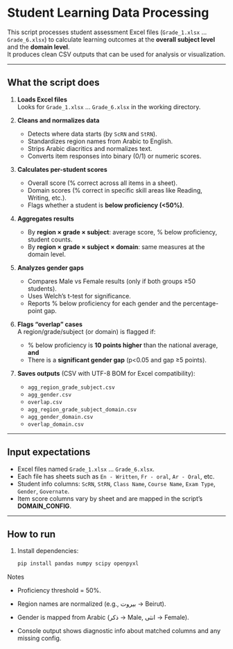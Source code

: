 # Student Learning Data Processing

This script processes student assessment Excel files (`Grade_1.xlsx` … `Grade_6.xlsx`) to calculate learning outcomes at the **overall subject level** and the **domain level**.  
It produces clean CSV outputs that can be used for analysis or visualization.

---

## What the script does

1. **Loads Excel files**  
   Looks for `Grade_1.xlsx` … `Grade_6.xlsx` in the working directory.

2. **Cleans and normalizes data**  
   - Detects where data starts (by `ScRN` and `StRN`).  
   - Standardizes region names from Arabic to English.  
   - Strips Arabic diacritics and normalizes text.  
   - Converts item responses into binary (0/1) or numeric scores.

3. **Calculates per-student scores**  
   - Overall score (% correct across all items in a sheet).  
   - Domain scores (% correct in specific skill areas like Reading, Writing, etc.).  
   - Flags whether a student is **below proficiency (<50%)**.

4. **Aggregates results**  
   - By **region × grade × subject**: average score, % below proficiency, student counts.  
   - By **region × grade × subject × domain**: same measures at the domain level.

5. **Analyzes gender gaps**  
   - Compares Male vs Female results (only if both groups ≥50 students).  
   - Uses Welch’s t-test for significance.  
   - Reports % below proficiency for each gender and the percentage-point gap.

6. **Flags “overlap” cases**  
   A region/grade/subject (or domain) is flagged if:  
   - % below proficiency is **10 points higher** than the national average, **and**  
   - There is a **significant gender gap** (p<0.05 and gap ≥5 points).

7. **Saves outputs** (CSV with UTF-8 BOM for Excel compatibility):
   - `agg_region_grade_subject.csv`  
   - `agg_gender.csv`  
   - `overlap.csv`  
   - `agg_region_grade_subject_domain.csv`  
   - `agg_gender_domain.csv`  
   - `overlap_domain.csv`

---

## Input expectations

- Excel files named `Grade_1.xlsx` … `Grade_6.xlsx`.  
- Each file has sheets such as `En - Written`, `Fr - oral`, `Ar - Oral`, etc.  
- Student info columns: `ScRN`, `StRN`, `Class Name`, `Course Name`, `Exam Type`, `Gender`, `Governate`.  
- Item score columns vary by sheet and are mapped in the script’s **DOMAIN_CONFIG**.

---

## How to run

1. Install dependencies:
   ```bash
   pip install pandas numpy scipy openpyxl


Notes

- Proficiency threshold = 50%.

- Region names are normalized (e.g., بيروت → Beirut).

- Gender is mapped from Arabic (ذكر → Male, انثى → Female).

- Console output shows diagnostic info about matched columns and any missing config.
